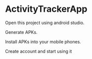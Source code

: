 # ActivityTrackerApp

Open this project using android studio.

Generate APKs.

Install APKs into your mobile phones.

Create account and start using it
